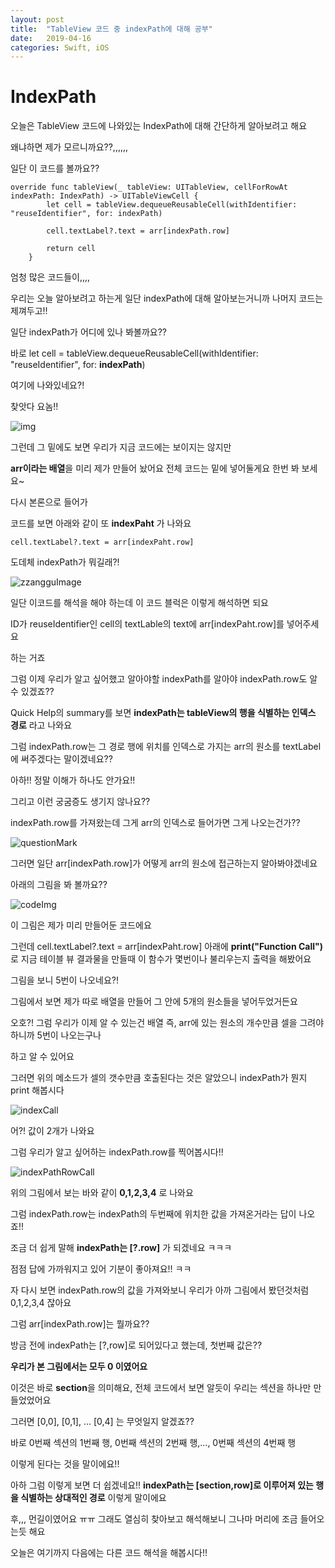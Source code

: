 ```yaml
---
layout: post
title:  "TableView 코드 중 indexPath에 대해 공부"
date:   2019-04-16
categories: Swift, iOS
---
```


# IndexPath

오늘은 TableView 코드에 나와있는 IndexPath에 대해 간단하게 알아보려고 해요

왜냐하면 제가 모르니까요??,,,,,,

일단 이 코드를 볼까요??

```
override func tableView(_ tableView: UITableView, cellForRowAt indexPath: IndexPath) -> UITableViewCell {
        let cell = tableView.dequeueReusableCell(withIdentifier: "reuseIdentifier", for: indexPath)
        
        cell.textLabel?.text = arr[indexPath.row]

        return cell
    }
```

엄청 많은 코드들이,,,,

우리는 오늘 알아보려고 하는게 일단 indexPath에 대해 알아보는거니까 나머지 코드는 제껴두고!!

일단 indexPath가 어디에 있나 봐볼까요??

바로 let cell = tableView.dequeueReusableCell(withIdentifier: "reuseIdentifier", for: **indexPath**)

여기에 나와있네요?!

찾앗다 요놈!!

![img](https://user-images.githubusercontent.com/42841888/56176316-b2c07000-6035-11e9-80d4-ffed3ed0baa8.png)

그런데 그 밑에도 보면 우리가 지금 코드에는 보이지는 않지만

**arr이라는 배열**을 미리 제가 만들어 놨어요 전체 코드는 밑에 넣어둘게요 한번 봐 보세요~

다시 본론으로 들어가 

코드를 보면 아래와 같이 또 **indexPaht** 가 나와요

```
cell.textLabel?.text = arr[indexPaht.row]
```

도데체 indexPath가 뭐길래?!

![zzangguImage](https://user-images.githubusercontent.com/42841888/56176612-a4bf1f00-6036-11e9-80af-6ae8a22d1334.png)

일단 이코드를 해석을 해야 하는데 이 코드 블럭은 이렇게 해석하면 되요

ID가 reuseIdentifier인 cell의 textLable의 text에 arr[indexPaht.row]를 넣어주세요

하는 거죠

그럼 이제 우리가 알고 싶어했고 알아야할 indexPath를 알아야 indexPath.row도 알 수 있겠죠??

Quick Help의 summary를 보면 **indexPath는 tableView의 행을 식별하는 인덱스 경로** 라고 나와요

그럼 indexPath.row는 그 경로 행에 위치를 인덱스로 가지는 arr의 원소를 textLabel에 써주겠다는 말이겠네요??

아하!! 정말 이해가 하나도 안가요!!

그리고 이런 궁굼증도 생기지 않나요?? 

indexPath.row를 가져왔는데 그게 arr의 인덱스로 들어가면 그게 나오는건가??

![questionMark](https://user-images.githubusercontent.com/42841888/56176942-ca98f380-6037-11e9-94bc-4b39d1bcd343.png)

그러면 일단 arr[indexPath.row]가 어떻게 arr의 원소에 접근하는지 알아봐야겠네요

아래의 그림을 봐 볼까요??

![codeImg](https://user-images.githubusercontent.com/42841888/56177299-15673b00-6039-11e9-96d6-020ec728dbc2.png)

이 그림은 제가 미리 만들어둔 코드에요 

그런데 cell.textLabel?.text = arr[indexPaht.row] 아래에
**print("Function Call")** 로 지금 테이블 뷰 결과물을 만들때 이 함수가 몇번이나 불리우는지 출력을 해봤어요

그림을 보니 5번이 나오네요?!

그림에서 보면 제가 따로 배열을 만들어 그 안에 5개의 원소들을 넣어두었거든요

오호?! 그럼 우리가 이제 알 수 있는건 배열 즉, arr에 있는 원소의 개수만큼 셀을 그려야 하니까 5번이 나오는구나

하고 알 수 있어요

그러면 위의 메소드가 셀의 갯수만큼 호출된다는 것은 알았으니 indexPath가 뭔지 print 해봅시다

![indexCall](https://user-images.githubusercontent.com/42841888/56177562-0f258e80-603a-11e9-9267-5de2a59bdaa0.png)

어?! 값이 2개가 나와요

그럼 우리가 알고 싶어하는 indexPath.row를 찍어봅시다!!

![indexPathRowCall](https://user-images.githubusercontent.com/42841888/56177702-89561300-603a-11e9-81a5-7d902d51d947.png)

위의 그림에서 보는 바와 같이 **0,1,2,3,4** 로 나와요 

그럼 indexPath.row는 indexPath의 두번째에 위치한 값을 가져온거라는 답이 나오죠!!

조금 더 쉽게 말해 **indexPath는 [?.row]** 가 되겠네요 ㅋㅋㅋ

점점 답에 가까워지고 있어 기분이 좋아져요!! ㅋㅋ

자 다시 보면 indexPath.row의 값을 가져와보니 우리가 아까 그림에서 봤던것처럼 0,1,2,3,4 잖아요

그럼 arr[indexPath.row]는 뭘까요??

방금 전에 indexPath는 [?,row]로 되어있다고 했는데, 첫번째 값은??

**우리가 본 그림에서는 모두 0 이였어요**

이것은 바로 **section**을 의미해요, 전체 코드에서 보면 알듯이 우리는 섹션을 하나만 만들었었어요

그러면 [0,0], [0,1], ... [0,4] 는 무엇일지 알겠죠??

바로 0번째 섹션의 1번째 행, 0번째 섹션의 2번째 행,..., 0번째 섹션의 4번째 행

이렇게 된다는 것을 말이에요!!

아하 그럼 이렇게 보면 더 쉽겠네요!! **indexPath는 [section,row]로 이루어져 있는 행을 식별하는 상대적인 경로** 이렇게 말이에요

후,,, 먼길이였어요 ㅠㅠ 그래도 열심히 찾아보고 해석해보니 그나마 머리에 조금 들어오는듯 해요

오늘은 여기까지 다음에는 다른 코드 해석을 해봅시다!!






